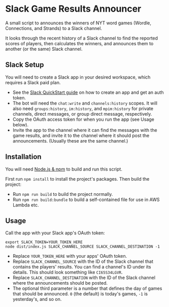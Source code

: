 # Slack Game Results Announcer

A small script to announces the winners of NYT word games (Wordle, Connections, and Strands) to a Slack channel.

It looks through the recent history of a Slack channel to find the reported scores of players, then calculates the winners, and announces them to another (or the same) Slack channel.

## Slack Setup

You will need to create a Slack app in your desired workspace, which requires a Slack paid plan.

* See the [Slack QuickStart guide](https://api.slack.com/quickstart) on how to create an app and get an auth token.
* The bot will need the `chat:write` and `channels:history` scopes. It will also need `groups:history`, `im:history`, and 
`mpim:history` for private channels, direct messages, or group direct message, respectively.
* Copy the OAuth access token for when you run the app (see Usage below).
* Invite the app to the channel where it can find the messages with the game results, and invite it to the channel where it should post the announcements. (Usually these are the same channel.)

## Installation

You will need [Node.js & npm](https://nodejs.org) to build and run this script.

First run `npm install` to install the project's packages. Then build the project:

* Run `npm run build` to build the project normally.
* Run `npm run build:bundle` to build a self-contained file for use in AWS Lambda etc.

## Usage

Call the app with your Slack app's OAuth token:

```
export SLACK_TOKEN=YOUR_TOKEN_HERE
node dist/index.js SLACK_CHANNEL_SOURCE SLACK_CHANNEL_DESTINATION -1
```

* Replace `YOUR_TOKEN_HERE` with your apps' OAuth token.
* Replace `SLACK_CHANNEL_SOURCE` with the ID of the Slack channel that contains the players' results. You can find a channel's ID under its details. This should look something like `CI65S34LGVR`.
* Replace `SLACK_CHANNEL_DESTINATION` with the ID of the Slack channel where the announcements should be posted.
* The optional third parameter is a number that defines the day of games that should be announced. `0` (the default) is today's games, `-1` is yesterday's, and so on.
